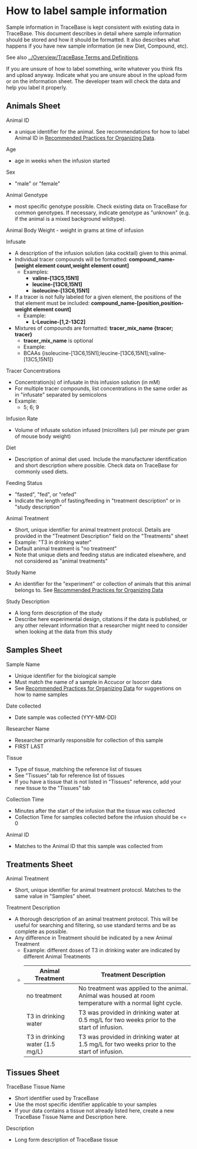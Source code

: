 # How to label sample information

Sample information in TraceBase is kept consistent with existing data in TraceBase.  This document describes in detail where sample information should be stored and how it should be formatted.  It also describes what happens if you have new sample information (ie new Diet, Compound, etc).

See also [../Overview/TraceBase Terms and Definitions](TraceBase%20Terms%20and%20Definitions.md).

If you are unsure of how to label something, write whatever you think fits and upload anyway.  Indicate what you are unsure about in the upload form or on the information sheet.  The developer team will check the data and help you label it properly.

## Animals Sheet

Animal ID
- a unique identifier for the animal.  See recommendations for how to label Animal ID in [Recommended Practices for Organizing Data](Recommended%20Practices%20for%20Organizing%20Data.md).

Age
- age in weeks when the infusion started

Sex
- "male" or "female"

Animal Genotype
- most specific genotype possible.  Check existing data on TraceBase for common genotypes.  If necessary, indicate genotype as "unknown" (e.g. if the animal is a mixed background wildtype).

Animal Body Weight - weight in grams at time of infusion

Infusate
- A description of the infusion solution (aka cocktail) given to this animal.
- Individual tracer compounds will be formatted: **compound_name-[weight element count,weight element count]**
  - Examples:
    - **valine-[13C5,15N1]**
    - **leucine-[13C6,15N1]**
    - **isoleucine-[13C6,15N1]**
- If a tracer is not fully labeled for a given element, the positions of the that element must be included: **compound_name-[position,position-weight element count]**
  - Example:
    - **L-Leucine-[1,2-13C2]**
- Mixtures of compounds are formatted: **tracer_mix_name {tracer; tracer}**
  - **tracer_mix_name** is optional
  - Example:
  - BCAAs {isoleucine-[13C6,15N1];leucine-[13C6,15N1];valine-[13C5,15N1]}

Tracer Concentrations
- Concentration(s) of infusate in this infusion solution (in mM)
- For multiple tracer compounds, list concentrations in the same order as in "infusate" separated by semicolons
- Example:
  - 5; 6; 9

Infusion Rate
- Volume of infusate solution infused (microliters (ul) per minute per gram of mouse body weight)

Diet
- Description of animal diet used.  Include the manufacturer identification and short description where possible.  Check data on TraceBase for commonly used diets.

Feeding Status
- "fasted", "fed", or "refed"
- Indicate the length of fasting/feeding in "treatment description" or in "study description"

Animal Treatment
- Short, unique identifier for animal treatment protocol.  Details are provided in the "Treatment Description" field on the "Treatments" sheet
- Example:  "T3 in drinking water"
- Default animal treatment is "no treatment"
- Note that unique diets and feeding status are indicated elsewhere, and not considered as "animal treatments"

Study Name
- An identifier for the "experiment" or collection of animals that this animal belongs to.  See [Recommended Practices for Organizing Data](Recommended%20Practices%20for%20Organizing%20Data.md)

Study Description
- A long form description of the study
- Describe here experimental design, citations if the data is published, or any other relevant information that a researcher might need to consider when looking at the data from this study

## Samples Sheet
Sample Name
- Unique identifier for the biological sample
- Must match the name of a sample in Accucor or Isocorr data
- See [Recommended Practices for Organizing Data](Recommended%20Practices%20for%20Organizing%20Data.md) for suggestions on how to name samples

Date collected
- Date sample was collected (YYY-MM-DD)

Researcher Name
- Researcher primarily responsible for collection of this sample
- FIRST LAST

Tissue
- Type of tissue, matching the reference list of tissues
- See "Tissues" tab for reference list of tissues
- If you have a tissue that is not listed in "Tissues" reference, add your new tissue to the "Tissues" tab

Collection Time
- Minutes after the start of the infusion that the tissue was collected
- Collection Time for samples collected before the infusion should be <= 0

Animal ID
- Matches to the Animal ID that this sample was collected from

## Treatments Sheet
Animal Treatment
- Short, unique identifier for animal treatment protocol.  Matches to the same value in "Samples" sheet.

Treatment Description
- A thorough description of an animal treatment protocol. This will be useful for searching and filtering, so use standard terms and be as complete as possible.
- Any difference in Treatment should be indicated by a new Animal Treatment
  - Example:  different doses of T3 in drinking water are indicated by different Animal Treatments
  - | **Animal Treatment**            | **Treatment Description**                                                                                |
    |---------------------------------|----------------------------------------------------------------------------------------------------------|
    | no treatment                    | No treatment was applied to the animal. Animal was housed at room temperature with a normal light cycle. |
    | T3 in drinking water            | T3 was provided in drinking water at 0.5 mg/L for two weeks prior to the start of infusion.              |
    | T3 in drinking water (1.5 mg/L) | T3 was provided in drinking water at 1.5 mg/L for two weeks prior to the start of infusion.              |

## Tissues Sheet
TraceBase Tissue Name
- Short identifier used by TraceBase
- Use the most specific identifier applicable to your samples
- If your data contains a tissue not already listed here, create a new TraceBase Tissue Name and Description here.

Description
- Long form description of TraceBase tissue
